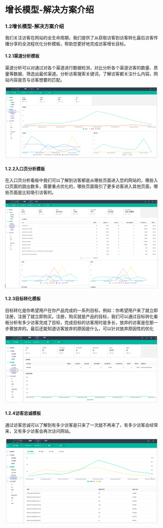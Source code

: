 # 增长模型-解决方案介绍

### 1.2增长模型-解决方案介绍

我们关注访客在网站的全生命周期，我们提供了从获取访客到访客转化最后访客传播分享的全流程优化分析模板，帮助您更好地完成访客增长目标。

####  1.2.1渠道分析模板

 渠道分析可以对通过对各个渠道进行数据检测，对比分析各个渠道访客的数量、质量等数据、筛选出最优渠道。分析访客搜索关键词，了解访客都关注什么内容。网站内容是否与访客想要的匹配。

![&#x6E20;&#x9053;&#x5206;&#x6790;&#x56FE;](../.gitbook/assets/image%20%2810%29.png)

#### 1.2.2入口页分析模板

 在入口页分析看板中我们可以了解到访客都是从哪些页面进入您的网站的，哪些入口页面的跳出数多，需要重点优化的，哪些页面吸引了更多访客进入其他页面，哪些页面是比较吸引访客的。

![&#x5165;&#x53E3;&#x9875;&#x9762;&#x5206;&#x6790;&#x56FE;](../.gitbook/assets/image%20%285%29.png)

#### 1.2.3目标转化模板

 目标转化是你希望用户在你产品完成的一系列目标，例如：你希望用户来了就立即注册，注册了就立即购买。注册，购买就是产品的目标，我们可以通过目标转化看板分析有多少访客完成了目标，完成目标的访客用时是多长，放弃的访客是在那一步骤放弃的。最后还能知道访客放弃的原因是什么，可以针对放弃原因性的优化

![&#x76EE;&#x6807;&#x8F6C;&#x5316;&#x5206;&#x6790;&#x56FE;](../.gitbook/assets/image.png)

#### 1.2.4访客忠诚模板

 通过访客忠诚可以了解到有多少访客是只来了一次就不再来了，有多少访客会经常来，又有多少访客会再次访问网站。

![&#x8BBF;&#x5BA2;&#x5FE0;&#x8BDA;&#x5206;&#x6790;&#x56FE;](../.gitbook/assets/image%20%282%29.png)

### 

